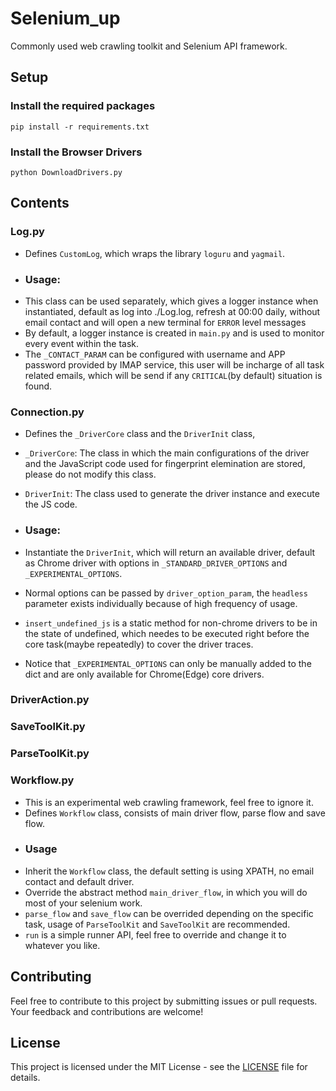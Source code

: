 # Selenium_up

Commonly used web crawling toolkit and Selenium API framework.

## Setup

### Install the required packages

```shell
pip install -r requirements.txt
```

### Install the Browser Drivers

```shell
python DownloadDrivers.py
```

## Contents
### Log.py
- Defines `CustomLog`, which wraps the library `loguru` and `yagmail`.
- ### Usage:
- This class can be used separately, which gives a logger instance when instantiated, default as 
log into ./Log.log, refresh at 00:00 daily, without email contact and will open a new terminal for `ERROR`
level messages
- By default, a logger instance is created in `main.py` and is used to monitor every event within the task.
- The `_CONTACT_PARAM` can be configured with username and APP password provided by 
IMAP service, this user will be incharge of all task related emails, which will be send if any `CRITICAL`(by default)
situation is found.

### Connection.py
- Defines the `_DriverCore` class and the `DriverInit` class, 
- `_DriverCore`: The class in which the main configurations of the driver and the JavaScript code used for 
fingerprint elemination are stored, please do not modify this class.
- `DriverInit`: The class used to generate the driver instance and execute the JS code.

- ### Usage:
- Instantiate the `DriverInit`, which will return an available driver, default as Chrome driver with 
options in `_STANDARD_DRIVER_OPTIONS` and `_EXPERIMENTAL_OPTIONS`.
- Normal options can be passed by `driver_option_param`, the `headless` parameter exists individually
because of high frequency of usage.
- `insert_undefined_js` is a static method for non-chrome drivers to be in the state of undefined, which 
needes to be executed right before the core task(maybe repeatedly) to cover the driver traces.
- Notice that `_EXPERIMENTAL_OPTIONS` can only be manually added to the dict and are only available
for Chrome(Edge) core drivers.

### DriverAction.py


### SaveToolKit.py


### ParseToolKit.py



### Workflow.py
- This is an experimental web crawling framework, feel free to ignore it.
- Defines `Workflow` class, consists of main driver flow, parse flow and save flow.
- ### Usage
- Inherit the `Workflow` class, the default setting is using XPATH, no email contact and
default driver.
- Override the abstract method `main_driver_flow`, in which you will do most of your selenium work.
- `parse_flow` and `save_flow` can be overrided depending on the specific task, usage of `ParseToolKit` and `SaveToolKit`
are recommended.
- `run` is a simple runner API, feel free to override and change it to whatever you like.



## Contributing

Feel free to contribute to this project by submitting issues or pull requests. 
Your feedback and contributions are welcome!

## License

This project is licensed under the MIT License - see the [LICENSE](LICENSE) file for details.
